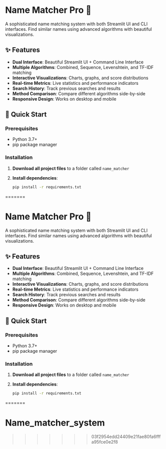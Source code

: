 # Name Matcher Pro 🚀

A sophisticated name matching system with both Streamlit UI and CLI interfaces. Find similar names using advanced algorithms with beautiful visualizations.

## ✨ Features

- **Dual Interface**: Beautiful Streamlit UI + Command Line Interface
- **Multiple Algorithms**: Combined, Sequence, Levenshtein, and TF-IDF matching
- **Interactive Visualizations**: Charts, graphs, and score distributions
- **Real-time Metrics**: Live statistics and performance indicators
- **Search History**: Track previous searches and results
- **Method Comparison**: Compare different algorithms side-by-side
- **Responsive Design**: Works on desktop and mobile

## 🚀 Quick Start

### Prerequisites
- Python 3.7+
- pip package manager

### Installation

1. **Download all project files** to a folder called `name_matcher`

2. **Install dependencies**:
   ```bash
   pip install -r requirements.txt
=======
# Name Matcher Pro 🚀

A sophisticated name matching system with both Streamlit UI and CLI interfaces. Find similar names using advanced algorithms with beautiful visualizations.

## ✨ Features

- **Dual Interface**: Beautiful Streamlit UI + Command Line Interface
- **Multiple Algorithms**: Combined, Sequence, Levenshtein, and TF-IDF matching
- **Interactive Visualizations**: Charts, graphs, and score distributions
- **Real-time Metrics**: Live statistics and performance indicators
- **Search History**: Track previous searches and results
- **Method Comparison**: Compare different algorithms side-by-side
- **Responsive Design**: Works on desktop and mobile

## 🚀 Quick Start

### Prerequisites
- Python 3.7+
- pip package manager

### Installation

1. **Download all project files** to a folder called `name_matcher`

2. **Install dependencies**:
   ```bash
   pip install -r requirements.txt
=======
# Name_matcher_system
>>>>>>> 03f2954edd24409e21fae80fa6fffa95fce0e2f8
